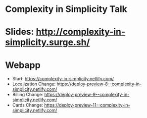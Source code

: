 # Complexity in Simplicity Talk

# Slides: http://complexity-in-simplicity.surge.sh/


# Webapp

 - Start: https://complexity-in-simplicity.netlify.com/
 - Localization Change: https://deploy-preview-8--complexity-in-simplicity.netlify.com/
 - Billing Change: https://deploy-preview-9--complexity-in-simplicity.netlify.com/
 - Cards Change: https://deploy-preview-11--complexity-in-simplicity.netlify.com/
 
